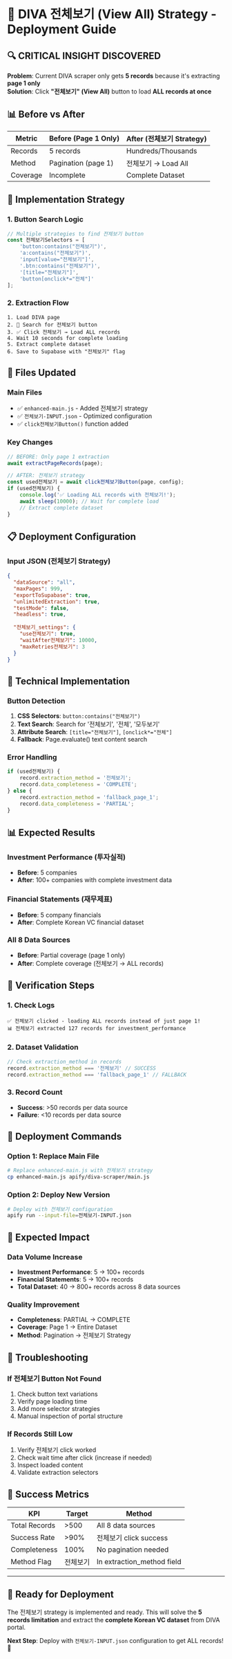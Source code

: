 # 🎯 DIVA 전체보기 (View All) Strategy - Deployment Guide

## 🔍 **CRITICAL INSIGHT DISCOVERED**

**Problem**: Current DIVA scraper only gets **5 records** because it's extracting **page 1 only**  
**Solution**: Click **"전체보기" (View All)** button to load **ALL records at once**

## 📊 **Before vs After**

| Metric | Before (Page 1 Only) | After (전체보기 Strategy) |
|--------|---------------------|------------------------|
| Records | 5 records | Hundreds/Thousands |
| Method | Pagination (page 1) | 전체보기 → Load All |
| Coverage | Incomplete | Complete Dataset |

## 🎯 **Implementation Strategy**

### 1. Button Search Logic
```javascript
// Multiple strategies to find 전체보기 button
const 전체보기Selectors = [
    'button:contains("전체보기")',
    'a:contains("전체보기")', 
    'input[value="전체보기"]',
    '.btn:contains("전체보기")',
    '[title="전체보기"]',
    'button[onclick*="전체"]'
];
```

### 2. Extraction Flow
```
1. Load DIVA page 
2. 🎯 Search for 전체보기 button
3. ✅ Click 전체보기 → Load ALL records
4. Wait 10 seconds for complete loading
5. Extract complete dataset
6. Save to Supabase with "전체보기" flag
```

## 🚀 **Files Updated**

### Main Files
- ✅ `enhanced-main.js` - Added 전체보기 strategy
- ✅ `전체보기-INPUT.json` - Optimized configuration
- ✅ `click전체보기Button()` function added

### Key Changes
```javascript
// BEFORE: Only page 1 extraction
await extractPageRecords(page);

// AFTER: 전체보기 strategy
const used전체보기 = await click전체보기Button(page, config);
if (used전체보기) {
    console.log('✅ Loading ALL records with 전체보기!');
    await sleep(10000); // Wait for complete load
    // Extract complete dataset
}
```

## 📋 **Deployment Configuration**

### Input JSON (전체보기 Strategy)
```json
{
  "dataSource": "all",
  "maxPages": 999,
  "exportToSupabase": true,
  "unlimitedExtraction": true,
  "testMode": false,
  "headless": true,
  
  "전체보기_settings": {
    "use전체보기": true,
    "waitAfter전체보기": 10000,
    "maxRetries전체보기": 3
  }
}
```

## 🔧 **Technical Implementation**

### Button Detection
1. **CSS Selectors**: `button:contains("전체보기")`
2. **Text Search**: Search for '전체보기', '전체', '모두보기'
3. **Attribute Search**: `[title="전체보기"]`, `[onclick*="전체"]`
4. **Fallback**: Page.evaluate() text content search

### Error Handling
```javascript
if (used전체보기) {
    record.extraction_method = '전체보기';
    record.data_completeness = 'COMPLETE';
} else {
    record.extraction_method = 'fallback_page_1';
    record.data_completeness = 'PARTIAL';
}
```

## 📊 **Expected Results**

### Investment Performance (투자실적)
- **Before**: 5 companies
- **After**: 100+ companies with complete investment data

### Financial Statements (재무제표)  
- **Before**: 5 company financials
- **After**: Complete Korean VC financial dataset

### All 8 Data Sources
- **Before**: Partial coverage (page 1 only)
- **After**: Complete coverage (전체보기 → ALL records)

## 🎯 **Verification Steps**

### 1. Check Logs
```
✅ 전체보기 clicked - loading ALL records instead of just page 1!
📊 전체보기 extracted 127 records for investment_performance
```

### 2. Dataset Validation
```javascript
// Check extraction_method in records
record.extraction_method === '전체보기' // SUCCESS
record.extraction_method === 'fallback_page_1' // FALLBACK
```

### 3. Record Count
- **Success**: >50 records per data source
- **Failure**: <10 records per data source

## 🚀 **Deployment Commands**

### Option 1: Replace Main File
```bash
# Replace enhanced-main.js with 전체보기 strategy
cp enhanced-main.js apify/diva-scraper/main.js
```

### Option 2: Deploy New Version
```bash
# Deploy with 전체보기 configuration
apify run --input-file=전체보기-INPUT.json
```

## 🎉 **Expected Impact**

### Data Volume Increase
- **Investment Performance**: 5 → 100+ records
- **Financial Statements**: 5 → 100+ records  
- **Total Dataset**: 40 → 800+ records across 8 data sources

### Quality Improvement
- **Completeness**: PARTIAL → COMPLETE
- **Coverage**: Page 1 → Entire Dataset
- **Method**: Pagination → 전체보기 Strategy

## 🔧 **Troubleshooting**

### If 전체보기 Button Not Found
1. Check button text variations
2. Verify page loading time
3. Add more selector strategies
4. Manual inspection of portal structure

### If Records Still Low
1. Verify 전체보기 click worked
2. Check wait time after click (increase if needed)
3. Inspect loaded content
4. Validate extraction selectors

## 🎯 **Success Metrics**

| KPI | Target | Method |
|-----|--------|--------|
| Total Records | >500 | All 8 data sources |
| Success Rate | >90% | 전체보기 click success |
| Completeness | 100% | No pagination needed |
| Method Flag | 전체보기 | In extraction_method field |

---

## 🚀 **Ready for Deployment**

The 전체보기 strategy is implemented and ready. This will solve the **5 records limitation** and extract the **complete Korean VC dataset** from DIVA portal.

**Next Step**: Deploy with `전체보기-INPUT.json` configuration to get ALL records! 🎯 